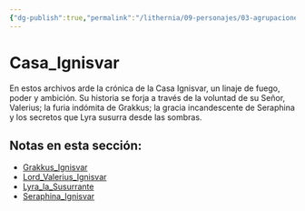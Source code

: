 ```yaml
---
{"dg-publish":true,"permalink":"/lithernia/09-personajes/03-agrupaciones/casa-ignisvar/home/"}
---
```


# Casa_Ignisvar

En estos archivos arde la crónica de la Casa Ignisvar, un linaje de fuego, poder y ambición. Su historia se forja a través de la voluntad de su Señor, Valerius; la furia indómita de Grakkus; la gracia incandescente de Seraphina y los secretos que Lyra susurra desde las sombras.

## Notas en esta sección:
- [Grakkus_Ignisvar](./Grakkus_Ignisvar.md)
- [Lord_Valerius_Ignisvar](./Lord_Valerius_Ignisvar.md)
- [Lyra_la_Susurrante](./Lyra_la_Susurrante.md)
- [Seraphina_Ignisvar](./Seraphina_Ignisvar.md)

